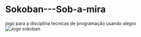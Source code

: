 # Sokoban---Sob-a-mira
jogo para a disciplina tecnicas de programação usando alegro
![Jogo sokoban](https://imgur.com/yBX5mxp)
